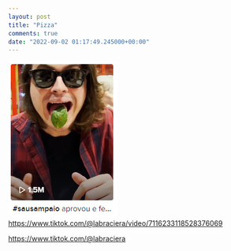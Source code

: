 ```yaml
---
layout: post
title: "Pizza"
comments: true
date: "2022-09-02 01:17:49.245000+00:00"
---
```



![](/assets/img/JRYMOONup_c91e680a289531e1401d065cba351023.png)
https://www.tiktok.com/@labraciera/video/7116233118528376069

https://www.tiktok.com/@labraciera




